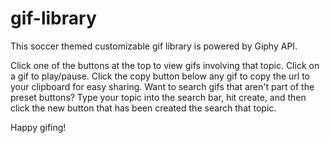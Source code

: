 # gif-library

This soccer themed customizable gif library is powered by Giphy API. 

Click one of the buttons at the top to view gifs involving that topic. Click on a gif to play/pause. Click the copy button below any gif to copy the url to your clipboard for easy sharing. Want to search gifs that aren't part of the preset buttons? Type your topic into the search bar, hit create, and then click the new button that has been created the search that topic.

Happy gifing!